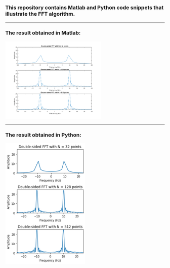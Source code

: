 ### This repository contains Matlab and Python code snippets that illustrate the FFT algorithm.

---
### The result obtained in Matlab:

<img src="https://github.com/TiepMH/FFT_IFFT_in_Matlab_Python/blob/main/Matlab_code/2_FFT_in_Matlab.png" width="60%" height="60%">

---
### The result obtained in Python:

<img src="https://github.com/TiepMH/FFT_IFFT_in_Matlab_Python/blob/main/Python_code/2_FFT_in_Python.png" width="50%" height="50%">
